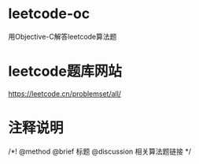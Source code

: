 # leetcode-oc
用Objective-C解答leetcode算法题
# leetcode题库网站
https://leetcode.cn/problemset/all/
# 注释说明
/*!
 @method
 @brief 标题
 @discussion 相关算法题链接
 */
